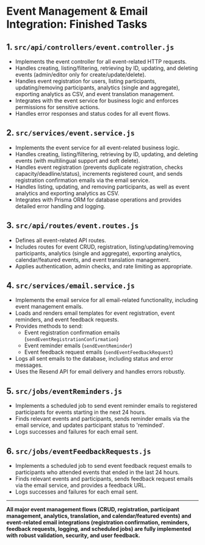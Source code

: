 # Event Management & Email Integration: Finished Tasks

## 1. `src/api/controllers/event.controller.js`
- Implements the event controller for all event-related HTTP requests.
- Handles creating, listing/filtering, retrieving by ID, updating, and deleting events (admin/editor only for create/update/delete).
- Handles event registration for users, listing participants, updating/removing participants, analytics (single and aggregate), exporting analytics as CSV, and event translation management.
- Integrates with the event service for business logic and enforces permissions for sensitive actions.
- Handles error responses and status codes for all event flows.

## 2. `src/services/event.service.js`
- Implements the event service for all event-related business logic.
- Handles creating, listing/filtering, retrieving by ID, updating, and deleting events (with multilingual support and soft delete).
- Handles event registration (prevents duplicate registration, checks capacity/deadline/status), increments registered count, and sends registration confirmation emails via the email service.
- Handles listing, updating, and removing participants, as well as event analytics and exporting analytics as CSV.
- Integrates with Prisma ORM for database operations and provides detailed error handling and logging.

## 3. `src/api/routes/event.routes.js`
- Defines all event-related API routes.
- Includes routes for event CRUD, registration, listing/updating/removing participants, analytics (single and aggregate), exporting analytics, calendar/featured events, and event translation management.
- Applies authentication, admin checks, and rate limiting as appropriate.

## 4. `src/services/email.service.js`
- Implements the email service for all email-related functionality, including event management emails.
- Loads and renders email templates for event registration, event reminders, and event feedback requests.
- Provides methods to send:
  - Event registration confirmation emails (`sendEventRegistrationConfirmation`)
  - Event reminder emails (`sendEventReminder`)
  - Event feedback request emails (`sendEventFeedbackRequest`)
- Logs all sent emails to the database, including status and error messages.
- Uses the Resend API for email delivery and handles errors robustly.

## 5. `src/jobs/eventReminders.js`
- Implements a scheduled job to send event reminder emails to registered participants for events starting in the next 24 hours.
- Finds relevant events and participants, sends reminder emails via the email service, and updates participant status to 'reminded'.
- Logs successes and failures for each email sent.

## 6. `src/jobs/eventFeedbackRequests.js`
- Implements a scheduled job to send event feedback request emails to participants who attended events that ended in the last 24 hours.
- Finds relevant events and participants, sends feedback request emails via the email service, and provides a feedback URL.
- Logs successes and failures for each email sent.

---

**All major event management flows (CRUD, registration, participant management, analytics, translation, and calendar/featured events) and event-related email integrations (registration confirmation, reminders, feedback requests, logging, and scheduled jobs) are fully implemented with robust validation, security, and user feedback.**
